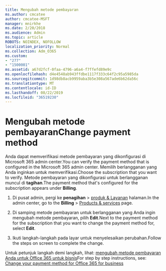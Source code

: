 ```yaml
---
title: Mengubah metode pembayaran
ms.author: cmcatee
author: cmcatee-MSFT
manager: mnirkhe
ms.date: 2/20/2018
ms.audience: Admin
ms.topic: article
ROBOTS: NOINDEX, NOFOLLOW
localization_priority: Normal
ms.collection: Adm_O365
ms.custom:
- "277"
- "1500001"
ms.assetid: a67d2fcf-0faa-4796-a6a4-f7ffefd89e9c
ms.openlocfilehash: d4e4548ab943ffdbe1117f333c64f2c95a5985da
ms.sourcegitcommit: 1d98db8acb9959aba3b5e308a567ade6b62da56c
ms.translationtype: MT
ms.contentlocale: id-ID
ms.lasthandoff: 08/22/2019
ms.locfileid: "36519230"
---
```

# <a name="change-payment-method"></a><span data-ttu-id="a484d-102">Mengubah metode pembayaran</span><span class="sxs-lookup"><span data-stu-id="a484d-102">Change payment method</span></span>

<span data-ttu-id="a484d-103">Anda dapat memverifikasi metode pembayaran yang dikonfigurasi di Microsoft 365 admin center.</span><span class="sxs-lookup"><span data-stu-id="a484d-103">You can verify the payment method that is configured in the Microsoft 365 admin center.</span></span> <span data-ttu-id="a484d-104">Memilih berlangganan yang Anda inginkan untuk memverifikasi.</span><span class="sxs-lookup"><span data-stu-id="a484d-104">Choose the subscription that you want to verify.</span></span> <span data-ttu-id="a484d-105">Metode pembayaran yang dikonfigurasi untuk berlangganan muncul di **tagihan**.</span><span class="sxs-lookup"><span data-stu-id="a484d-105">The payment method that's configured for the subscription appears under **Billing**.</span></span> 
  
1. <span data-ttu-id="a484d-106">Di pusat admin, pergi ke **penagihan** \> [produk & Layanan](https://go.microsoft.com/fwlink/p/?linkid=842054) halaman.</span><span class="sxs-lookup"><span data-stu-id="a484d-106">In the admin center, go to the **Billing** \> [Products & services](https://go.microsoft.com/fwlink/p/?linkid=842054) page.</span></span>

2. <span data-ttu-id="a484d-107">Di samping metode pembayaran untuk berlangganan yang Anda ingin mengubah metode pembayaran, pilih **Edit**.</span><span class="sxs-lookup"><span data-stu-id="a484d-107">Next to the payment method for the subscription that you want to change the payment method for, select **Edit**.</span></span>

3. <span data-ttu-id="a484d-108">Ikuti langkah-langkah pada layar untuk menyelesaikan perubahan.</span><span class="sxs-lookup"><span data-stu-id="a484d-108">Follow the steps on screen to complete the change.</span></span>

<span data-ttu-id="a484d-109">Untuk petunjuk langkah demi langkah, lihat: [mengubah metode pembayaran Anda untuk Office 365 untuk bisnis](https://docs.microsoft.com/office365/admin/subscriptions-and-billing/change-payment-method)</span><span class="sxs-lookup"><span data-stu-id="a484d-109">For step by step instructions, see: [Change your payment method for Office 365 for business](https://docs.microsoft.com/office365/admin/subscriptions-and-billing/change-payment-method)</span></span>